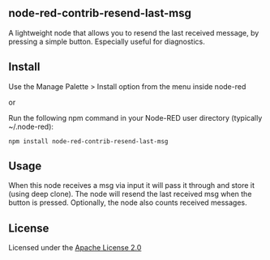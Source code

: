 ## node-red-contrib-resend-last-msg

A lightweight node that allows you to resend the last received message, by pressing a simple button. Especially useful for diagnostics.

## Install

Use the Manage Palette > Install option from the menu inside node-red

or

Run the following npm command in your Node-RED user directory (typically ~/.node-red):

```
npm install node-red-contrib-resend-last-msg
```

## Usage

When this node receives a msg via input it will pass it through and store it (using deep clone).
The node will resend the last received msg when the button is pressed.
Optionally, the node also counts received messages.

## License

Licensed under the [Apache License 2.0](LICENSE)

[Node-RED]: https://nodered.org/

